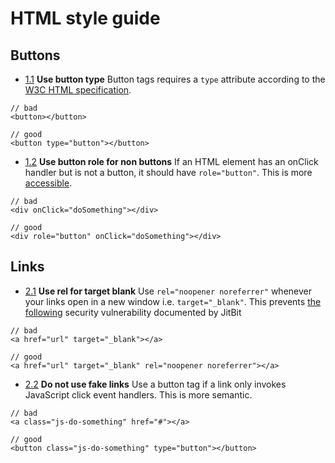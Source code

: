 # HTML style guide

## Buttons

<a name="button-type"></a><a name="1.1"></a>

- [1.1](#button-type) **Use button type** Button tags requires a `type` attribute according to the [W3C HTML specification][button-type-spec].

```
// bad
<button></button>

// good
<button type="button"></button>
```

<a name="button-role"></a><a name="1.2"></a>

- [1.2](#button-role) **Use button role for non buttons** If an HTML element has an onClick handler but is not a button, it should have `role="button"`. This is more [accessible][button-role-accessible].

```
// bad
<div onClick="doSomething"></div>

// good
<div role="button" onClick="doSomething"></div>
```

## Links

<a name="blank-links"></a><a name="2.1"></a>

- [2.1](#blank-links) **Use rel for target blank** Use `rel="noopener noreferrer"` whenever your links open in a new window i.e. `target="_blank"`. This prevents [the following][jitbit-target-blank] security vulnerability documented by JitBit

```
// bad
<a href="url" target="_blank"></a>

// good
<a href="url" target="_blank" rel="noopener noreferrer"></a>
```

<a name="fake-links"></a><a name="2.2"></a>

- [2.2](#fake-links) **Do not use fake links** Use a button tag if a link only invokes JavaScript click event handlers. This is more semantic.

```
// bad
<a class="js-do-something" href="#"></a>

// good
<button class="js-do-something" type="button"></button>
```

[button-type-spec]: https://www.w3.org/TR/2011/WD-html5-20110525/the-button-element.html#dom-button-type
[button-role-accessible]: https://developer.mozilla.org/en-US/docs/Web/Accessibility/ARIA/ARIA_Techniques/Using_the_button_role
[jitbit-target-blank]: https://www.jitbit.com/alexblog/256-targetblank---the-most-underestimated-vulnerability-ever/
